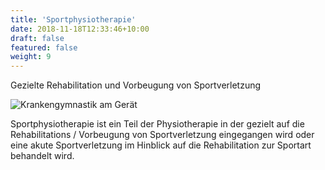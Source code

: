 ```yaml
---
title: 'Sportphysiotherapie'
date: 2018-11-18T12:33:46+10:00
draft: false
featured: false
weight: 9
---
```


Gezielte Rehabilitation und Vorbeugung von Sportverletzung

![Krankengymnastik am Gerät](/images/headers/test/thomas-ricklin-thiry-physiotherapeut-sportphysiotherapie.JPG)

Sportphysiotherapie ist ein Teil der Physiotherapie in der gezielt auf die Rehabilitations / Vorbeugung von Sportverletzung eingegangen wird oder eine akute Sportverletzung im Hinblick auf die Rehabilitation zur Sportart behandelt wird.
